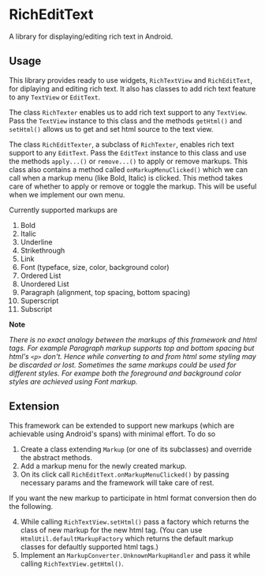 # RichEditText

A library for displaying/editing rich text in Android.

## Usage

This library provides ready to use widgets, `RichTextView` and `RichEditText`, for diplaying and editing rich text. It also has classes to add rich text feature to any `TextView` or `EditText`.

The class `RichTexter` enables us to add rich text support to any `TextView`. Pass the `TextView` instance to this class and the methods `getHtml()` and `setHtml()` allows us to get and set html source to the text view.

The class `RichEditTexter`, a subclass of `RichTexter`, enables rich text support to any `EditText`. Pass the `EditText` instance to this class and use the methods `apply...()` or `remove...()` to apply or remove markups. This class also contains a method called `onMarkupMenuClicked()` which we can call when a markup menu (like Bold, Italic) is clicked. This method takes care of whether to apply or remove or toggle the markup. This will be useful when we implement our own menu.

Currently supported markups are

  1. Bold
  2. Italic
  3. Underline
  4. Strikethrough
  5. Link
  6. Font (typeface, size, color, background color)
  7. Ordered List
  8. Unordered List
  9. Paragraph (alignment, top spacing, bottom spacing)
  10. Superscript
  11. Subscript
  
**Note**

_There is no exact analogy between the markups of this framework and html tags. For example Paragraph markup supports top and bottom spacing but html's `<p>` don't. Hence while converting to and from html some styling may be discarded or lost. Sometimes the same markups could be used for different styles. For exampe both the foreground and background color styles are achieved using Font markup._

## Extension

This framework can be extended to support new markups (which are achievable using Android's spans) with minimal effort. To do so

  1. Create a class extending `Markup` (or one of its subclasses) and override the abstract methods.
  2. Add a markup menu for the newly created markup.
  3. On its click call `RichEditText.onMarkupMenuClicked()` by passing necessary params and the framework will take care of rest.
  
If you want the new markup to participate in html format conversion then do the following.

  4. While calling `RichTextView.setHtml()` pass a factory which returns the class of new markup for the new html tag. (You can use `HtmlUtil.defaultMarkupFactory` which returns the default markup classes for defaultly supported html tags.)
  5. Implement an `MarkupConverter.UnknownMarkupHandler` and pass it while calling `RichTextView.getHtml()`.
